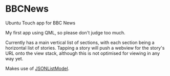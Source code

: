 BBCNews
=======

Ubuntu Touch app for BBC News

My first app using QML, so please don't judge too much.

Currently has a main vertical list of sections, with each section being a horizontal list of stories. Tapping a story will push a webview for the story's URL onto the view stack, although this is not optimised for viewing in any way yet.

Makes use of [JSONListModel](https://github.com/kromain/qml-utils).
